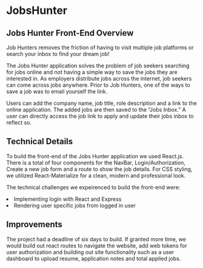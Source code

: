 <h1>JobsHunter</h1>

<h2>Jobs Hunter Front-End Overview </h2>

<p>
Job Hunters removes the friction of having to visit multiple job platforms or search your inbox to find your dream job! 
</p>

<p>
The Jobs Hunter application solves the problem of job seekers searching for jobs online and not having a simple way to save the jobs they are interested in. As employers distribute jobs across the internet, job seekers can come across jobs anywhere. Prior to Job Hunters, one of the ways to save a job was to email yourself the link.
</p>

<p>
Users can add the company name, job title, role description and a link to the online application. The added jobs are then saved to the “Jobs Inbox.” A user can directly access the job link to apply and update their jobs inbox to reflect so.
</p>

<h2>Technical Details </h2>

<p>
To build the front-end of the Jobs Hunter application we used React.js. There is a total of four components for the NavBar, Login/Authorization, Create a new job form and a route to show the job details. For CSS styling, we utilized React-Materialize for a clean, modern and professional look. 
</p>

<p>
The technical challenges we expeirenced to build the front-end were:

<li> Implementing login with React and Express</li>

<li> Rendering user specific jobs from logged in user </li>

</p>

<h2>Improvements</h2>

<p> The project had a deadline of six days to build. If granted more time, we would build out react routes to navigate the website, add web tokens for user authorization and building out site functionality such as a user dashboard to upload resume, application notes and total applied jobs.</p>
